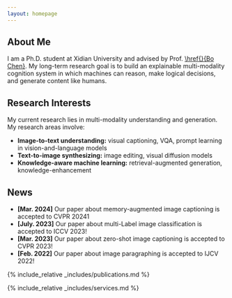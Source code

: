 ```yaml
---
layout: homepage
---
```


## About Me

I am a Ph.D. student at Xidian University and advised by Prof. [\href{}{Bo Chen}](https://web.xidian.edu.cn/bchen/). My long-term research goal is to build an explainable multi-modality cognition system in which machines can reason, make logical decisions, and generate content like humans. 

## Research Interests
My current research lies in multi-modality understanding and generation. My research areas involve:
- **Image-to-text understanding:** visual captioning, VQA, prompt learning in vision-and-language models
- **Text-to-image synthesizing:** image editing, visual diffusion models
- **Knowledge-aware machine learning:** retrieval-augmented generation, knowledge-enhancement

## News
- **[Mar. 2024]** Our paper about memory-augmented image captioning is accepted to CVPR 20241
- **[July. 2023]** Our paper about multi-Label image classification is accepted to ICCV 2023!
- **[Mar. 2023]** Our paper about zero-shot image captioning is accepted to CVPR 2023!
- **[Feb. 2022]** Our paper about image paragraphing is accepted to IJCV 2022!

{% include_relative _includes/publications.md %}

{% include_relative _includes/services.md %}
